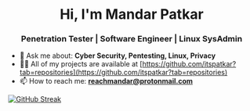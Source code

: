 
<h1 align="center">Hi, I'm Mandar Patkar</h1>
<h3 align="center">Penetration Tester | Software Engineer | Linux SysAdmin</h3>

- 💬 Ask me about: **Cyber Security, Pentesting, Linux, Privacy**
- 👨‍💻 All of my projects are available at [https://github.com/itspatkar?tab=repositories](https://github.com/itspatkar?tab=repositories)
- 📫 How to reach me: **reachmandar@protonmail.com**

[![GitHub Streak](https://streak-stats.demolab.com?user=itspatkar&theme=dark&short_numbers=true)](https://git.io/streak-stats)
